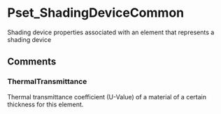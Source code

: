 # Pset_ShadingDeviceCommon

Shading device properties associated with an element that represents a shading device


## Comments

### ThermalTransmittance

Thermal transmittance coefficient (U-Value) of a material of a certain thickness for this element.

